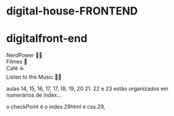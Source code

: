 # digital-house-FRONTEND
# digitalfront-end
NerdPower 🖖🏾 
<br>
Filmes :cinema:
<br>
Café :coffee:
<br>
Listen to the Music 🖖🏾


aulas 14, 15, 16, 17, 17, 18, 19, 20 21. 22 e  23 estão organizados em numerários de index...

o checkPoint é o index.29html e css.29, 
